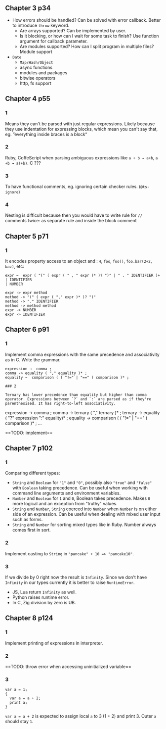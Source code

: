 ## Chapter 3 p34

- How errors should be handled? Can be solved with error callback. Better to introduce `throw` keyword.
  - Are arrays supported? Can be implemented by user.
  - Is it blocking, or how can I wait for some task to finish? Use function argument for callback parameter.
  - Are modules supported? How can I split program in multiple files? Module support
- `Date`
  - `Map/Hash/Object`
  - async functions
  - modules and packages
  - bitwise operators
  - http, fs support

## Chapter 4 p55

### 1

Means they can't be parsed with just regular expressions. Likely because they use indentation for expressing blocks, which mean you can't say that, eg. ”everything inside braces is a block“

### 2

Ruby, CoffeScript when parsing ambiguous expressions like `a + b → a+b`, `a +b → a(+b)`. C ???

### 3

To have functional comments, eg. ignoring certain checker rules. (`@ts-ignore`)

### 4

Nesting is difficult because then you would have to write rule for `//` comments twice: as separate rule and inside the block comment

## Chapter 5 p71

### 1

It encodes property access to an object and : `4`, `foo`, `foo()`, `foo.bar(2+2, baz)`, etc:
```
expr →  expr ( "(" ( expr ( " , " expr )* )? ")" | " . " IDENTIFIER )+
| IDENTIFIER
| NUMBER
```
```
expr -> expr method
method -> "(" ( expr ( "," expr )* )? ")"
method -> "." IDENTIFIER
method -> method method
expr -> NUMBER
expr -> IDENTIFIER
```

## Chapter 6 p91

### 1

Implement comma expressions with the same precedence and associativity as in C. Write the grammar.

```
expression →  comma ;
comma -> equality ( "," equality )* ;
equality →  comparison ( ( "!=" | "==" ) comparison )* ;

### 2

Ternary has lower precedence than equality but higher than comma operator. Expressions between `?` and `:` are parsed as if they're parenthesised. It has right-to-left associativity.

```
expression →  comma ;
comma -> ternary ( "," ternary )* ;
ternary -> equality ( "?" expression ":" equality)* ;
equality →  comparison ( ( "!=" | "==" ) comparison )* ;
...

==TODO: implement==

## Chapter 7 p102

### 1

Comparing different types:

- `String` and `Boolean` for `"1"` and `"0"`, possibly also `"true"` and
`"false"` with `Boolean` taking precedence. Can be useful when working
with command line arguments and environment variables.
- `Number` and `Boolean` for `1` and `0`, Boolean takes precedence. Makes
`0` more logical and an exception from "truthy" values.
- `String` and `Number`, `String` coerced into `Number` when
`Number` is on either side of an expression. Can be useful when dealing
with mixed user input such as forms.
- `String` and `Number` for sorting mixed types like in Ruby. Number always
comes first in sort.

### 2

Implement casting to `String` in `"pancake" + 10 => "pancake10"`.

### 3

If we divide by 0 right now the result is `Infinity`. Since we don't have
   `Infinity` in our types currently it is better to raise `RuntimeError`.

- JS, Lua return `Infinity` as well.
- Python raises runtime error.
- In C, Zig division by zero is UB.

## Chapter 8 p124

### 1

Implement printing of expressions in interpreter.

### 2

==TODO: throw error when accessing uninitialized variable==

### 3

```
var a = 1;
{
  var a = a + 2;
  print a;
}

```

`var a = a + 2` is expected to assign local `a` to 3 (1 + 2) and print 3. Outer `a` should stay `1`.

